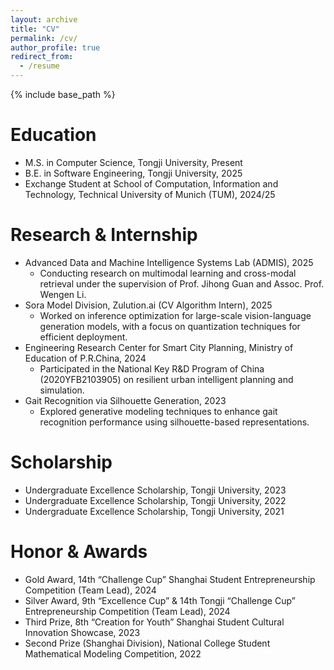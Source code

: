 ```yaml
---
layout: archive
title: "CV"
permalink: /cv/
author_profile: true
redirect_from:
  - /resume
---
```


{% include base_path %}

Education
======
* M.S. in Computer Science, Tongji University, Present
* B.E. in Software Engineering, Tongji University, 2025
* Exchange Student at School of Computation, Information and Technology, Technical University of Munich (TUM), 2024/25  


Research & Internship
======
* Advanced Data and Machine Intelligence Systems Lab (ADMIS), 2025
  * Conducting research on multimodal learning and cross-modal retrieval under the supervision of Prof. Jihong Guan and Assoc. Prof. Wengen Li.
* Sora Model Division, Zulution.ai (CV Algorithm Intern), 2025
  * Worked on inference optimization for large-scale vision-language generation models, with a focus on quantization techniques for efficient deployment.
* Engineering Research Center for Smart City Planning, Ministry of Education of P.R.China, 2024
  * Participated in the National Key R&D Program of China (2020YFB2103905) on resilient urban intelligent planning and simulation.
* Gait Recognition via Silhouette Generation, 2023
  * Explored generative modeling techniques to enhance gait recognition performance using silhouette-based representations.


<!-- Teaching
======
  <ul>{% for post in site.teaching reversed %}
    {% include archive-single-cv.html %}
  {% endfor %}</ul> -->


Scholarship
======
* Undergraduate Excellence Scholarship, Tongji University, 2023
* Undergraduate Excellence Scholarship, Tongji University, 2022
* Undergraduate Excellence Scholarship, Tongji University, 2021

  
Honor & Awards
======
* Gold Award, 14th “Challenge Cup” Shanghai Student Entrepreneurship Competition (Team Lead), 2024
* Silver Award, 9th “Excellence Cup” & 14th Tongji “Challenge Cup” Entrepreneurship Competition (Team Lead), 2024
* Third Prize, 8th “Creation for Youth” Shanghai Student Cultural Innovation Showcase, 2023
* Second Prize (Shanghai Division), National College Student Mathematical Modeling Competition, 2022